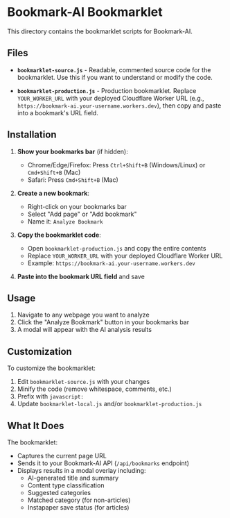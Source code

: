 # Bookmark-AI Bookmarklet

This directory contains the bookmarklet scripts for Bookmark-AI.

## Files

- **`bookmarklet-source.js`** - Readable, commented source code for the bookmarklet. Use this if you want to understand or modify the code.

- **`bookmarklet-production.js`** - Production bookmarklet. Replace `YOUR_WORKER_URL` with your deployed Cloudflare Worker URL (e.g., `https://bookmark-ai.your-username.workers.dev`), then copy and paste into a bookmark's URL field.

## Installation

1. **Show your bookmarks bar** (if hidden):
   - Chrome/Edge/Firefox: Press `Ctrl+Shift+B` (Windows/Linux) or `Cmd+Shift+B` (Mac)
   - Safari: Press `Cmd+Shift+B` (Mac)

2. **Create a new bookmark**:
   - Right-click on your bookmarks bar
   - Select "Add page" or "Add bookmark"
   - Name it: `Analyze Bookmark`

3. **Copy the bookmarklet code**:
   - Open `bookmarklet-production.js` and copy the entire contents
   - Replace `YOUR_WORKER_URL` with your deployed Cloudflare Worker URL
   - Example: `https://bookmark-ai.your-username.workers.dev`

4. **Paste into the bookmark URL field** and save

## Usage

1. Navigate to any webpage you want to analyze
2. Click the "Analyze Bookmark" button in your bookmarks bar
3. A modal will appear with the AI analysis results

## Customization

To customize the bookmarklet:

1. Edit `bookmarklet-source.js` with your changes
2. Minify the code (remove whitespace, comments, etc.)
3. Prefix with `javascript:`
4. Update `bookmarklet-local.js` and/or `bookmarklet-production.js`

## What It Does

The bookmarklet:
- Captures the current page URL
- Sends it to your Bookmark-AI API (`/api/bookmarks` endpoint)
- Displays results in a modal overlay including:
  - AI-generated title and summary
  - Content type classification
  - Suggested categories
  - Matched category (for non-articles)
  - Instapaper save status (for articles)
